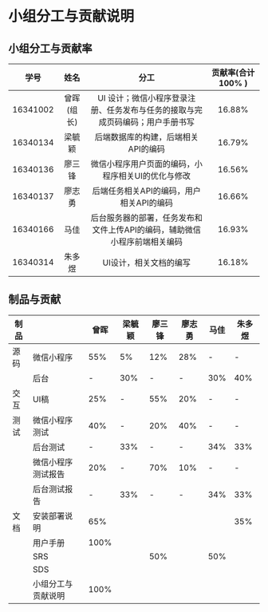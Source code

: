 # 小组分工与贡献说明

## 小组分工与贡献率

|   学号   |   姓名    |   分工   | 贡献率(合计 100% ) |
| :------: | :---------------------------------: | :--------------------------------------: | :-----------: |
| 16341002 |  曾晖 (组长) | UI 设计；微信小程序登录注册、任务发布与任务的接取与完成页码编码；用户手册书写 |      16.88%      |
| 16340134 |  梁毓颖  | 后端数据库的构建，后端相关API的编码   |     16.79%    |
| 16340136 |  廖三锋  |  微信小程序用户页面的编码，小程序相关UI的优化与修改  |     16.56%    |
| 16340137 |  廖志勇  |  后端任务相关API的编码，用户相关API的编码  |      16.66%   |
| 16340166 |  马佳    |  后台服务器的部署，任务发布和文件上传API的编码，辅助微信小程序前端相关编码   |     16.93%    |
| 16340314 |  朱多煜  |  UI设计，相关文档的编写  |    16.18%    |

## 制品与贡献

|制品|         |曾晖|梁毓颖|廖三锋|廖志勇|马佳|朱多煜|
| ---- | ----------------- | ---- | ---- | ---- | ---- | ---- | ---- |
| 源码   | 微信小程序 | 55% | 5% |	12% | 28% |	- |	- |
|      | 后台 | - | 30% |	- |	- |	30% | 40% |
| 交互	 | UI稿 | 25% |	- | 55% | 20% |	- | - |
| 测试	 | 微信小程序测试 | 40% | - | 20% | 40% | - | - |
|      | 后台测试 | - | 33% | - | - | 34% |	33% |
|      | 微信小程序测试报告 | 20% | - | 70% | 10% |	- |	- |
|      | 后台测试报告 |	- |	33% | - | - | 34% |	33% |
| 文档   | 安装部署说明 | 65% | | | | | 35% |
|      | 用户手册 | 100% | | | | | |
|      | SRS | | |50% | | 50% | |
|      | SDS | | | | | | |
|      | 小组分工与贡献说明 | 100% | | | | | |